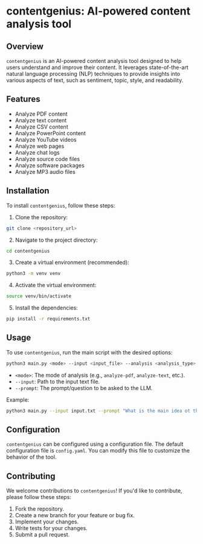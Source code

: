 # contentgenius: AI-powered content analysis tool

## Overview

`contentgenius` is an AI-powered content analysis tool designed to help users understand and improve their content. It leverages state-of-the-art natural language processing (NLP) techniques to provide insights into various aspects of text, such as sentiment, topic, style, and readability.

## Features

*   Analyze PDF content
*   Analyze text content
*   Analyze CSV content
*   Analyze PowerPoint content
*   Analyze YouTube videos
*   Analyze web pages
*   Analyze chat logs
*   Analyze source code files
*   Analyze software packages
*   Analyze MP3 audio files

## Installation

To install `contentgenius`, follow these steps:

1.  Clone the repository:

```bash
git clone <repository_url>
```

2.  Navigate to the project directory:

```bash
cd contentgenius
```

3.  Create a virtual environment (recommended):

```bash
python3 -m venv venv
```

4.  Activate the virtual environment:

```bash
source venv/bin/activate
```

5.  Install the dependencies:

```bash
pip install -r requirements.txt
```

## Usage

To use `contentgenius`, run the main script with the desired options:

```bash
python3 main.py <mode> --input <input_file> --analysis <analysis_type>
```

*   `<mode>`: The mode of analysis (e.g., `analyze-pdf`, `analyze-text`, etc.).
*   `--input`: Path to the input text file.
*   `--prompt`: The prompt/question to be asked to the LLM.

Example:

```bash
python3 main.py --input input.txt --prompt "What is the main idea ot the text?"
```

## Configuration

`contentgenius` can be configured using a configuration file. The default configuration file is `config.yaml`. You can modify this file to customize the behavior of the tool.

## Contributing

We welcome contributions to `contentgenius`! If you'd like to contribute, please follow these steps:

1.  Fork the repository.
2.  Create a new branch for your feature or bug fix.
3.  Implement your changes.
4.  Write tests for your changes.
5.  Submit a pull request.
